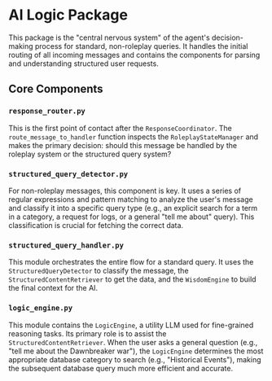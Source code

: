 # AI Logic Package

This package is the "central nervous system" of the agent's decision-making process for standard, non-roleplay queries. It handles the initial routing of all incoming messages and contains the components for parsing and understanding structured user requests.

## Core Components

### `response_router.py`
This is the first point of contact after the `ResponseCoordinator`. The `route_message_to_handler` function inspects the `RoleplayStateManager` and makes the primary decision: should this message be handled by the roleplay system or the structured query system?

### `structured_query_detector.py`
For non-roleplay messages, this component is key. It uses a series of regular expressions and pattern matching to analyze the user's message and classify it into a specific query type (e.g., an explicit search for a term in a category, a request for logs, or a general "tell me about" query). This classification is crucial for fetching the correct data.

### `structured_query_handler.py`
This module orchestrates the entire flow for a standard query. It uses the `StructuredQueryDetector` to classify the message, the `StructuredContentRetriever` to get the data, and the `WisdomEngine` to build the final context for the AI.

### `logic_engine.py`
This module contains the `LogicEngine`, a utility LLM used for fine-grained reasoning tasks. Its primary role is to assist the `StructuredContentRetriever`. When the user asks a general question (e.g., "tell me about the Dawnbreaker war"), the `LogicEngine` determines the most appropriate database category to search (e.g., "Historical Events"), making the subsequent database query much more efficient and accurate. 